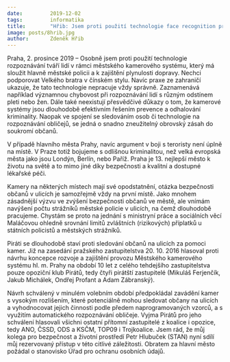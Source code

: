 ```yaml
---
date:         2019-12-02
tags:         informatika
title:        "Hřib: Jsem proti použití technologie face recognition pro městské kamery. Je pro městskou policii a k zajištění plynulosti dopravy. Ne Velkému bratrovi v čínském stylu"
image: posts/8hrib.jpg
author:       Zdeněk Hřib
---
```


Praha, 2. prosince 2019 – Osobně jsem proti použití technologie rozpoznávání tváří lidí v rámci městského kamerového systému, který má sloužit hlavně městské policii a k zajištění plynulosti dopravy. Nechci podporovat Velkého bratra v čínském stylu. Navíc praxe ze zahraničí ukazuje, že tato technologie nepracuje vždy správně. Zaznamenává například významnou chybovost při rozpoznávání lidí s různým odstínem pleti nebo žen. Dále také neexistují přesvědčivé důkazy o tom, že kamerové systémy jsou dlouhodobě efektivním řešením prevence a odhalování kriminality. Naopak ve spojení se sledováním osob či technologie na rozpoznávání obličejů, se jedná o snadno zneužitelný obrovský zásah do soukromí občanů. 

V případě hlavního města Prahy, navíc argument v boji s teroristy není úplně na místě. V Praze totiž bojujeme s odlišnou kriminalitou, než velká evropská města jako jsou Londýn, Berlín, nebo Paříž. Praha je 13. nejlepší město k životu na světě a to mimo jiné díky bezpečnosti a kvalitní a dostupné lékařské péči.

Kamery na některých místech mají své opodstatnění, otázka bezpečnosti občanů v ulicích je samozřejmě vždy na první místě. Jako mnohem zásadnější výzvu ve zvýšení bezpečnosti občanů ve městě, ale vnímám navýšení počtu strážníků městské policie v ulicích, na čemž dlouhodobě pracujeme. Chystám se proto na jednání s ministryní práce a sociálních věcí Maláčovou ohledně srovnání limitů zvláštních (rizikových) příplatků u státních policistů a městských strážníků.

Piráti se dlouhodobě staví proti sledování občanů na ulicích za pomoci kamer. Již na zasedání pražského zastupitelstva 20. 10. 2016 hlasoval proti návrhu koncepce rozvoje a zajištění provozu Městského kamerového systému hl. m. Prahy na období 10 let z celého tehdejšího zastupitelstva pouze opoziční klub Pirátů, tedy čtyři pirátští zastupitelé (Mikuláš Ferjenčík, Jakub Michálek, Ondřej Profant a Adam Zábranský).  

Návrh schválený v minulém volebním období předpokládal zavádění kamer s vysokým rozlišením, které potenciálně mohou sledovat občany na ulicích a vyhodnocovat jejich činnosti podle předem naprogramovaných vzorců, a s využitím automatického rozpoznávání obličeje. Vyjma Pirátů pro jeho schválení hlasovali všichni ostatní přítomní zastupitelé z koalice i opozice, tedy ANO, ČSSD, ODS a KSČM, TOP09 i Trojkoalice. Jsem rád, že můj kolega pro bezpečnost a životní prostředí Petr Hlubuček (STAN) nyní sdílí můj rezervovaný přístup v této citlivé záležitosti. Obratem za hlavní město požádal o stanovisko Úřad pro ochranu osobních údajů. 
